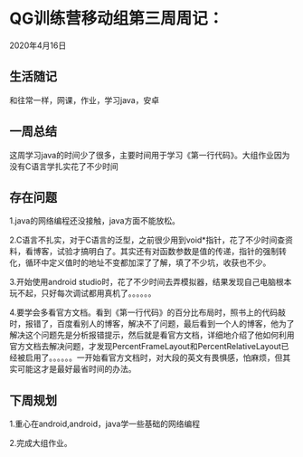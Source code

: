 # QG训练营移动组第三周周记：
2020年4月16日

## 生活随记

和往常一样，网课，作业，学习java，安卓



## 一周总结

这周学习java的时间少了很多，主要时间用于学习《第一行代码》。大组作业因为没有C语言学扎实花了不少时间



## 存在问题

1.java的网络编程还没接触，java方面不能放松。

2.C语言不扎实，对于C语言的泛型，之前很少用到void*指针，花了不少时间查资料，看博客，试验才搞明白了。其实还有对函数参数是值的传递，指针的强制转化，循环中定义值时的地址不变都加深了了解，填了不少坑，收获也不少。

3.开始使用android studio时，花了不少时间去弄模拟器，结果发现自己电脑根本玩不起，只好每次调试都用真机了。。。。。。

4.要学会多看官方文档。看到《第一行代码》的百分比布局时，照书上的代码敲时，报错了，百度看别人的博客，解决不了问题，最后看到一个人的博客，他为了解决这个问题先是分析报错提示，然后就是看官方文档，详细地介绍了他如何利用官方文档去解决问题，才发现PercentFrameLayout和PercentRelativeLayout已经被启用了。。。。。。一开始看官方文档时，对大段的英文有畏惧感，怕麻烦，但其实可能这才是最好最省时间的办法。



## 下周规划

1.重心在android,android，java学一些基础的网络编程

2.完成大组作业。

